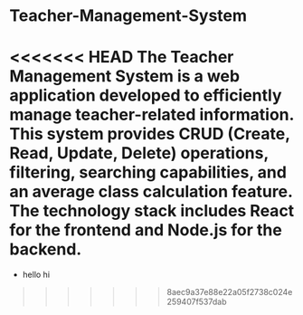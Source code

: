 # Teacher-Management-System
<<<<<<< HEAD
    The Teacher Management System is a web application developed to efficiently manage teacher-related information. This system provides CRUD (Create, Read, Update, Delete) operations, filtering, searching capabilities, and an average class calculation feature. The technology stack includes React for the frontend and Node.js for the backend.
=======

- hello hi 
>>>>>>> 8aec9a37e88e22a05f2738c024e259407f537dab
